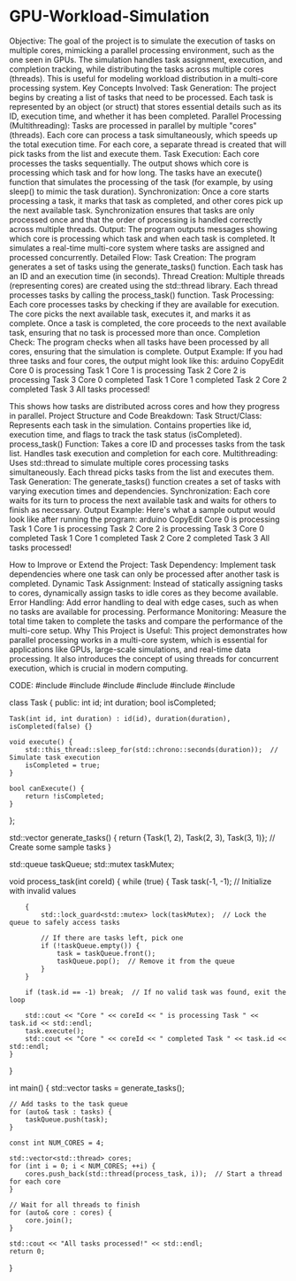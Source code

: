 # GPU-Workload-Simulation
Objective:
The goal of the project is to simulate the execution of tasks on multiple cores, mimicking a parallel processing environment, such as the one seen in GPUs. The simulation handles task assignment, execution, and completion tracking, while distributing the tasks across multiple cores (threads). This is useful for modeling workload distribution in a multi-core processing system.
Key Concepts Involved:
Task Generation:
The project begins by creating a list of tasks that need to be processed. Each task is represented by an object (or struct) that stores essential details such as its ID, execution time, and whether it has been completed.
Parallel Processing (Multithreading):
Tasks are processed in parallel by multiple "cores" (threads). Each core can process a task simultaneously, which speeds up the total execution time.
For each core, a separate thread is created that will pick tasks from the list and execute them.
Task Execution:
Each core processes the tasks sequentially. The output shows which core is processing which task and for how long.
The tasks have an execute() function that simulates the processing of the task (for example, by using sleep() to mimic the task duration).
Synchronization:
Once a core starts processing a task, it marks that task as completed, and other cores pick up the next available task.
Synchronization ensures that tasks are only processed once and that the order of processing is handled correctly across multiple threads.
Output:
The program outputs messages showing which core is processing which task and when each task is completed. It simulates a real-time multi-core system where tasks are assigned and processed concurrently.
Detailed Flow:
Task Creation:
The program generates a set of tasks using the generate_tasks() function. Each task has an ID and an execution time (in seconds).
Thread Creation:
Multiple threads (representing cores) are created using the std::thread library. Each thread processes tasks by calling the process_task() function.
Task Processing:
Each core processes tasks by checking if they are available for execution. The core picks the next available task, executes it, and marks it as complete.
Once a task is completed, the core proceeds to the next available task, ensuring that no task is processed more than once.
Completion Check:
The program checks when all tasks have been processed by all cores, ensuring that the simulation is complete.
Output Example:
If you had three tasks and four cores, the output might look like this:
arduino
CopyEdit
Core 0 is processing Task 1
Core 1 is processing Task 2
Core 2 is processing Task 3
Core 0 completed Task 1
Core 1 completed Task 2
Core 2 completed Task 3
All tasks processed!


This shows how tasks are distributed across cores and how they progress in parallel.
Project Structure and Code Breakdown:
Task Struct/Class:
Represents each task in the simulation.
Contains properties like id, execution time, and flags to track the task status (isCompleted).
process_task() Function:
Takes a core ID and processes tasks from the task list.
Handles task execution and completion for each core.
Multithreading:
Uses std::thread to simulate multiple cores processing tasks simultaneously.
Each thread picks tasks from the list and executes them.
Task Generation:
The generate_tasks() function creates a set of tasks with varying execution times and dependencies.
Synchronization:
Each core waits for its turn to process the next available task and waits for others to finish as necessary.
Output Example:
Here's what a sample output would look like after running the program:
arduino
CopyEdit
Core 0 is processing Task 1
Core 1 is processing Task 2
Core 2 is processing Task 3
Core 0 completed Task 1
Core 1 completed Task 2
Core 2 completed Task 3
All tasks processed!

How to Improve or Extend the Project:
Task Dependency:
Implement task dependencies where one task can only be processed after another task is completed.
Dynamic Task Assignment:
Instead of statically assigning tasks to cores, dynamically assign tasks to idle cores as they become available.
Error Handling:
Add error handling to deal with edge cases, such as when no tasks are available for processing.
Performance Monitoring:
Measure the total time taken to complete the tasks and compare the performance of the multi-core setup.
Why This Project is Useful:
This project demonstrates how parallel processing works in a multi-core system, which is essential for applications like GPUs, large-scale simulations, and real-time data processing. It also introduces the concept of using threads for concurrent execution, which is crucial in modern computing.












CODE:
#include <iostream>
#include <vector>
#include <thread>
#include <chrono>
#include <mutex>
#include <queue>

class Task {
public:
    int id;
    int duration;
    bool isCompleted;

    Task(int id, int duration) : id(id), duration(duration), isCompleted(false) {}

    void execute() {
        std::this_thread::sleep_for(std::chrono::seconds(duration));  // Simulate task execution
        isCompleted = true;
    }

    bool canExecute() {
        return !isCompleted;
    }
};

std::vector<Task> generate_tasks() {
    return {Task(1, 2), Task(2, 3), Task(3, 1)};  // Create some sample tasks
}

std::queue<Task> taskQueue;
std::mutex taskMutex;

void process_task(int coreId) {
    while (true) {
        Task task(-1, -1);  // Initialize with invalid values

        {
            std::lock_guard<std::mutex> lock(taskMutex);  // Lock the queue to safely access tasks

            // If there are tasks left, pick one
            if (!taskQueue.empty()) {
                task = taskQueue.front();
                taskQueue.pop();  // Remove it from the queue
            }
        }

        if (task.id == -1) break;  // If no valid task was found, exit the loop

        std::cout << "Core " << coreId << " is processing Task " << task.id << std::endl;
        task.execute();
        std::cout << "Core " << coreId << " completed Task " << task.id << std::endl;
    }
}

int main() {
    std::vector<Task> tasks = generate_tasks();

    // Add tasks to the task queue
    for (auto& task : tasks) {
        taskQueue.push(task);
    }

    const int NUM_CORES = 4;

    std::vector<std::thread> cores;
    for (int i = 0; i < NUM_CORES; ++i) {
        cores.push_back(std::thread(process_task, i));  // Start a thread for each core
    }

    // Wait for all threads to finish
    for (auto& core : cores) {
        core.join();
    }

    std::cout << "All tasks processed!" << std::endl;
    return 0;
}



